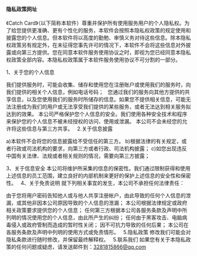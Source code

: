 #### 隐私政策网址
《Catch Card》（以下简称本软件）尊重并保护所有使用服务用户的个人隐私权。为了给您提供更准确、更有个性化的服务，本软件会按照本隐私权政策的规定使用和披露您的个人信息。但本软件将以高度的勤勉、审慎义务对待这些信息。除本隐私权政策另有规定外，在未征得您事先许可的情况下，本软件不会将这些信息对外披露或向第三方提供。您在同意本软件服务使用协议之时，即视为您已经同意本隐私权政策全部内容。本隐私权政策属于本软件服务使用协议不可分割的一部分。

1、关于您的个人信息

我们提供服务时，可能会收集、储存和使用您在注册账户或使用我们的服务时，向我们提供的相关个人信息，例如电话号码； 
您通过我们的服务向其他方提供的共享信息，以及您使用我们的服务时所储存的信息。如果您不提供相关信息，可能无法注册成为我们的用户或无法享受我们提供的某些服务，或者无法达到相关服务拟达到的效果。
本公司严格保护您个人信息的安全。我们使用各种安全技术和程序来保护您的个人信息不被未经授权的访问、使用或泄漏。
本公司不会未经您的允许将这些信息与第三方共享。
 
2.关于信息披露

a)本软件不会将您的信息披露给不受信任的第三方。
b)根据法律的有关规定，或者行政或司法机构的要求，向第三方或者行政、司法机构披露；
c)如您出现违反中国有关法律、法规或者相关规则的情况，需要向第三方披露；

3、关于信息安全
本公司将维护所采集的信息的保密性。我们通过限制获得和使用上述信息的员工范围，建立良好的内部机制来更好的保护上述信息的安全性和保密性。
 
4、关于免责说明
就下列相关事宜的发生，本公司不承担任何法律责任：

由于您将用户密码告知他人或与他人共享注册帐户，由此导致的任何个人信息的泄漏，或其他非因本公司原因导致的个人信息的泄漏；
本公司根据法律规定或政府相关政策要求提供您的个人信息；
任何第三方根据本公司各服务条款及声明中所列明的情况使用您的个人信息，由此所产生的纠纷；
任何由于黑客攻击、电脑病毒侵入或政府管制而造成的暂时性关闭；
因不可抗力导致的任何后果；
本公司在各服务条款及声明中列明的使用方式或免责情形。
 
5.隐私政策
修改我们可能会对隐私条款进行随时修改，并保留最终解释权。
 
5.联系我们
如果您有关于本隐私政策的任何问题或疑虑，请发送邮件到：3281815866@qq.com
